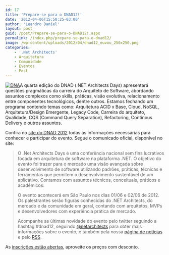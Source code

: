 ```yaml
---
id: 17
title: 'Prepare-se para o DNAD12!'
date: '2012-04-06T15:50:25-03:00'
author: 'Leandro Daniel'
layout: post
guid: /post/Prepare-se-para-o-DNAD12!.aspx
permalink: /index.php/prepare-se-para-o-dnad12/
image: /wp-content/uploads/2012/04/dnad12_euvou_250x250.png
categories:
    - '.Net Architects'
    - Arquitetura
    - Comunidade
    - Eventos
    - Post
---
```


[![DNA](http://leandrodaniel.com/pics/DNA_thumb.png "DNA")](http://leandrodaniel.com/pics/DNA.png)A quarta edição do DNAD (.NET Architects Days) apresentará questões pragmáticas da carreira do Arquiteto de Software, abordando assuntos complexos como skills, práticas, visão evolutiva, relacionamento entre componentes tecnológicos, dentre outros. Estamos fechando um programa contendo temas como: Arquitetura ACID x Base, Cloud, NoSQL, Arquitetura/Design Emergente, Legacy Code, Carreira do arquiteto, Qualidade, CQS (Command Query Separation), Refactoring, Continous Delivery e outros assuntos.

Confira no [site do DNAD 2012](http://dnad.dotnetarchitects.net/dnad/2011) todas as informações necessárias para conhecer e participar do evento. Segue o comunicado oficial, disponível no site:

> O .Net Architects Days é uma conferência nacional sem fins lucrativos focada em arquitetura de software na plataforma .NET. O objetivo do evento foi trazer para o mercado uma visão avançada sobre desenvolvimento de software utilizando padrões, práticas, técnicas e ferramentas que permitem o desenvolvimento sustentável de um aplicativo. Contamos com assuntos técnicos, conceituais, práticos e acadêmicos.
> 
> O evento acontecerá em São Paulo nos dias 01/06 e 02/06 de 2012. Os palestrantes serão figuras conhecidas do .NET Architects, do mercado e da comunidade em geral, contando com arquitetos, MVPs e desenvolvedores com experiência prática de mercado.
> 
> Acompanhe as últimas novidade do evento pelo twitter seguindo a hashtag #dnad12, seguindo [@netarchitects](http://twitter.com/netarchitects) para obter mais informações sobre o evento, e também pela nossa [página de notícias](http://dnad.dotnetarchitects.net/dnad/2012/category/noticias/) e pelo [RSS](http://dnad.dotnetarchitects.net/dnad/2012/rss).


As [inscrições estão abertas](http://dnad.dotnetarchitects.net/dnad/2012/inscricoes/), aproveite os preços com desconto.